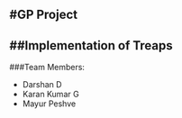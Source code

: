 #GP Project
---
##Implementation of Treaps
---
###Team Members:

- Darshan D
- Karan Kumar G
- Mayur Peshve

